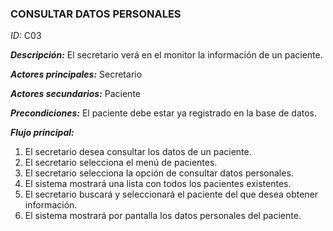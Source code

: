 ### **CONSULTAR DATOS PERSONALES**
*ID:* C03	

__*Descripción:*__ El secretario verá en el monitor la información de un paciente.

__*Actores principales:*__ Secretario       

__*Actores secundarios:*__ Paciente

__*Precondiciones:*__
El paciente debe estar ya registrado en la base de datos.

__*Flujo principal:*__
1. El secretario desea consultar los datos de un paciente.
2. El secretario selecciona el menú de pacientes.
3. El secretario selecciona la opción de consultar datos personales.
4. El sistema mostrará una lista con todos los pacientes existentes.
5. El secretario buscará y seleccionará el paciente del que desea obtener información.
6. El sistema mostrará por pantalla los datos personales del paciente.
